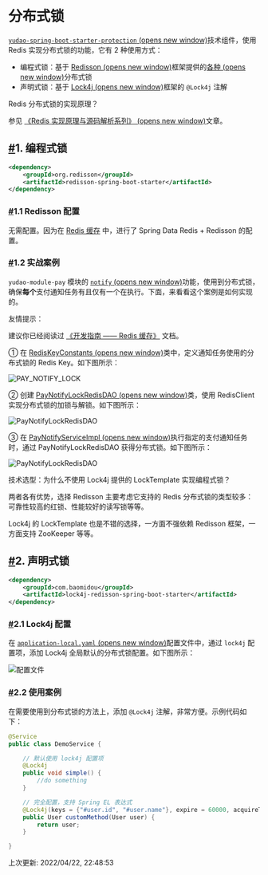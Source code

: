 # 分布式锁

[`yudao-spring-boot-starter-protection` (opens new window)](https://github.com/YunaiV/ruoyi-vue-pro/blob/master/yudao-framework/yudao-spring-boot-starter-protection/)技术组件，使用 Redis 实现分布式锁的功能，它有 2 种使用方式：

- 编程式锁：基于 [Redisson (opens new window)](https://github.com/redisson/redisson)框架提供的[各种 (opens new window)](https://github.com/redisson/redisson/wiki/8.-分布式锁和同步器)分布式锁
- 声明式锁：基于 [Lock4j (opens new window)](https://github.com/baomidou/lock4j)框架的 `@Lock4j` 注解

Redis 分布式锁的实现原理？

参见 [《Redis 实现原理与源码解析系列》 (opens new window)](https://www.iocoder.cn/Redis/good-collection/?yudao)文章。

## [#](https://doc.iocoder.cn/distributed-lock/#_1-编程式锁)1. 编程式锁

```xml
<dependency>
    <groupId>org.redisson</groupId>
    <artifactId>redisson-spring-boot-starter</artifactId>
</dependency>
```

### [#](https://doc.iocoder.cn/distributed-lock/#_1-1-redisson-配置)1.1 Redisson 配置

无需配置。因为在 [Redis 缓存](https://doc.iocoder.cn/redis-cache) 中，进行了 Spring Data Redis + Redisson 的配置。

### [#](https://doc.iocoder.cn/distributed-lock/#_1-2-实战案例)1.2 实战案例

`yudao-module-pay` 模块的 [`notify` (opens new window)](https://github.com/YunaiV/ruoyi-vue-pro/blob/master/yudao-module-pay/yudao-module-pay-biz/src/main/java/cn/iocoder/yudao/module/pay/service/notify/PayNotifyServiceImpl.java#L155-L174)功能，使用到分布式锁，确保**每个**支付通知任务有且仅有一个在执行。下面，来看看这个案例是如何实现的。

友情提示：

建议你已经阅读过 [《开发指南 —— Redis 缓存》](https://doc.iocoder.cn/redis-cache) 文档。

① 在 [RedisKeyConstants (opens new window)](https://github.com/YunaiV/ruoyi-vue-pro/blob/master/yudao-module-pay/yudao-module-pay-biz/src/main/java/cn/iocoder/yudao/module/pay/dal/redis/RedisKeyConstants.java)类中，定义通知任务使用的分布式锁的 Redis Key。如下图所示：

![PAY_NOTIFY_LOCK](https://doc.iocoder.cn/img/%E5%88%86%E5%B8%83%E5%BC%8F%E9%94%81/01.png)

② 创建 [PayNotifyLockRedisDAO (opens new window)](https://github.com/YunaiV/ruoyi-vue-pro/blob/master/yudao-module-pay/yudao-module-pay-biz/src/main/java/cn/iocoder/yudao/module/pay/dal/redis/notify/PayNotifyLockRedisDAO.java)类，使用 RedisClient 实现分布式锁的加锁与解锁。如下图所示：

![PayNotifyLockRedisDAO](https://doc.iocoder.cn/img/%E5%88%86%E5%B8%83%E5%BC%8F%E9%94%81/02.png)

③ 在 [PayNotifyServiceImpl (opens new window)](https://github.com/YunaiV/ruoyi-vue-pro/blob/master/yudao-module-pay/yudao-module-pay-biz/src/main/java/cn/iocoder/yudao/module/pay/service/notify/PayNotifyServiceImpl.java#L155-L174)执行指定的支付通知任务时，通过 PayNotifyLockRedisDAO 获得分布式锁。如下图所示：

![PayNotifyLockRedisDAO](https://doc.iocoder.cn/img/%E5%88%86%E5%B8%83%E5%BC%8F%E9%94%81/03.png)

技术选型：为什么不使用 Lock4j 提供的 LockTemplate 实现编程式锁？

两者各有优势，选择 Redisson 主要考虑它支持的 Redis 分布式锁的类型较多：可靠性较高的红锁、性能较好的读写锁等等。

Lock4j 的 LockTemplate 也是不错的选择，一方面不强依赖 Redisson 框架，一方面支持 ZooKeeper 等等。

## [#](https://doc.iocoder.cn/distributed-lock/#_2-声明式锁)2. 声明式锁

```xml
<dependency>
    <groupId>com.baomidou</groupId>
    <artifactId>lock4j-redisson-spring-boot-starter</artifactId>
</dependency>
```

### [#](https://doc.iocoder.cn/distributed-lock/#_2-1-lock4j-配置)2.1 Lock4j 配置

在 [`application-local.yaml` (opens new window)](https://github.com/YunaiV/ruoyi-vue-pro/blob/master/yudao-server/src/main/resources/application-local.yaml#L111-L114)配置文件中，通过 `lock4j` 配置项，添加 Lock4j 全局默认的分布式锁配置。如下图所示：

![配置文件](https://doc.iocoder.cn/img/%E5%88%86%E5%B8%83%E5%BC%8F%E9%94%81/04.png)

### [#](https://doc.iocoder.cn/distributed-lock/#_2-2-使用案例)2.2 使用案例

在需要使用到分布式锁的方法上，添加 `@Lock4j` 注解，非常方便。示例代码如下：

```java
@Service
public class DemoService {

    // 默认使用 lock4j 配置项
    @Lock4j
    public void simple() {
        //do something
    }

    // 完全配置，支持 Spring EL 表达式
    @Lock4j(keys = {"#user.id", "#user.name"}, expire = 60000, acquireTimeout = 1000)
    public User customMethod(User user) {
        return user;
    }

}
```

上次更新: 2022/04/22, 22:48:53